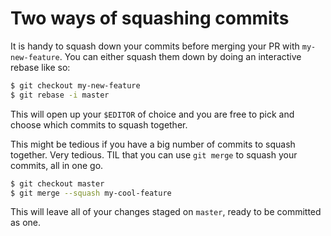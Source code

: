 # Two ways of squashing commits

It is handy to squash down your commits before merging your PR with
`my-new-feature`. You can either squash them down by doing an interactive
rebase like so:

```bash
$ git checkout my-new-feature
$ git rebase -i master
```

This will open up your `$EDITOR` of choice and you are free to pick and choose
which commits to squash together.

This might be tedious if you have a big number of commits to squash together.
Very tedious. TIL that you can use `git merge` to squash your commits, all in
one go.

```bash
$ git checkout master
$ git merge --squash my-cool-feature
```

This will leave all of your changes staged on `master`, ready to be committed as
one.

